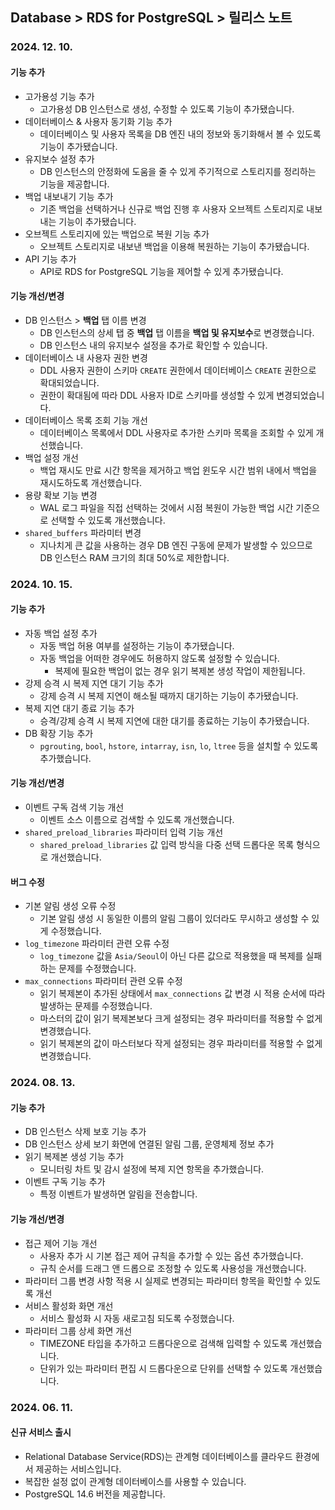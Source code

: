 ## Database > RDS for PostgreSQL > 릴리스 노트

### 2024. 12. 10.

#### 기능 추가

- 고가용성 기능 추가
  - 고가용성 DB 인스턴스로 생성, 수정할 수 있도록 기능이 추가됐습니다. 
- 데이터베이스 & 사용자 동기화 기능 추가
  - 데이터베이스 및 사용자 목록을 DB 엔진 내의 정보와 동기화해서 볼 수 있도록 기능이 추가됐습니다.
- 유지보수 설정 추가
  - DB 인스턴스의 안정화에 도움을 줄 수 있게 주기적으로 스토리지를 정리하는 기능을 제공합니다.
- 백업 내보내기 기능 추가
  - 기존 백업을 선택하거나 신규로 백업 진행 후 사용자 오브젝트 스토리지로 내보내는 기능이 추가됐습니다.
- 오브젝트 스토리지에 있는 백업으로 복원 기능 추가
  - 오브젝트 스토리지로 내보낸 백업을 이용해 복원하는 기능이 추가됐습니다.
- API 기능 추가
  - API로 RDS for PostgreSQL 기능을 제어할 수 있게 추가됐습니다.

#### 기능 개선/변경

- DB 인스턴스 > **백업** 탭 이름 변경
  - DB 인스턴스의 상세 탭 중 **백업** 탭 이름을 **백업 및 유지보수**로 변경했습니다.
  - DB 인스턴스 내의 유지보수 설정을 추가로 확인할 수 있습니다.
- 데이터베이스 내 사용자 권한 변경
  - DDL 사용자 권한이 스키마 `CREATE` 권한에서 데이터베이스 `CREATE` 권한으로 확대되었습니다.
  - 권한이 확대됨에 따라 DDL 사용자 ID로 스키마를 생성할 수 있게 변경되었습니다.
- 데이터베이스 목록 조회 기능 개선
  - 데이터베이스 목록에서 DDL 사용자로 추가한 스키마 목록을 조회할 수 있게 개선했습니다.
- 백업 설정 개선
  - 백업 재시도 만료 시간 항목을 제거하고 백업 윈도우 시간 범위 내에서 백업을 재시도하도록 개선했습니다.
- 용량 확보 기능 변경
  - WAL 로그 파일을 직접 선택하는 것에서 시점 복원이 가능한 백업 시간 기준으로 선택할 수 있도록 개선했습니다.
- `shared_buffers` 파라미터 변경
  - 지나치게 큰 값을 사용하는 경우 DB 엔진 구동에 문제가 발생할 수 있으므로 DB 인스턴스 RAM 크기의 최대 50%로 제한합니다.

### 2024. 10. 15.

#### 기능 추가

- 자동 백업 설정 추가
  - 자동 백업 허용 여부를 설정하는 기능이 추가됐습니다.
  - 자동 백업을 어떠한 경우에도 허용하지 않도록 설정할 수 있습니다.
    - 복제에 필요한 백업이 없는 경우 읽기 복제본 생성 작업이 제한됩니다.
- 강제 승격 시 복제 지연 대기 기능 추가
  - 강제 승격 시 복제 지연이 해소될 때까지 대기하는 기능이 추가됐습니다.
- 복제 지연 대기 종료 기능 추가
  - 승격/강제 승격 시 복제 지연에 대한 대기를 종료하는 기능이 추가됐습니다.
- DB 확장 기능 추가
  - `pgrouting`, `bool`, `hstore`, `intarray`, `isn`, `lo`, `ltree` 등을 설치할 수 있도록 추가했습니다.

#### 기능 개선/변경

- 이벤트 구독 검색 기능 개선
  - 이벤트 소스 이름으로 검색할 수 있도록 개선했습니다.
- `shared_preload_libraries` 파라미터 입력 기능 개선
  - `shared_preload_libraries` 값 입력 방식을 다중 선택 드롭다운 목록 형식으로 개선했습니다.

#### 버그 수정

- 기본 알림 생성 오류 수정
  - 기본 알림 생성 시 동일한 이름의 알림 그룹이 있더라도 무시하고 생성할 수 있게 수정했습니다.
- `log_timezone` 파라미터 관련 오류 수정
  - `log_timezone` 값을 `Asia/Seoul`이 아닌 다른 값으로 적용했을 때 복제를 실패하는 문제를 수정했습니다.
- `max_connections` 파라미터 관련 오류 수정
  - 읽기 복제본이 추가된 상태에서 `max_connections` 값 변경 시 적용 순서에 따라 발생하는 문제를 수정했습니다.
  - 마스터의 값이 읽기 복제본보다 크게 설정되는 경우 파라미터를 적용할 수 없게 변경했습니다.
  - 읽기 복제본의 값이 마스터보다 작게 설정되는 경우 파라미터를 적용할 수 없게 변경했습니다.

### 2024. 08. 13.

#### 기능 추가

- DB 인스턴스 삭제 보호 기능 추가
- DB 인스턴스 상세 보기 화면에 연결된 알림 그룹, 운영체제 정보 추가
- 읽기 복제본 생성 기능 추가
  - 모니터링 차트 및 감시 설정에 복제 지연 항목을 추가했습니다.
- 이벤트 구독 기능 추가
  - 특정 이벤트가 발생하면 알림을 전송합니다.

#### 기능 개선/변경

- 접근 제어 기능 개선
  - 사용자 추가 시 기본 접근 제어 규칙을 추가할 수 있는 옵션 추가했습니다.
  - 규칙 순서를 드래그 앤 드롭으로 조정할 수 있도록 사용성을 개선했습니다.
- 파라미터 그룹 변경 사항 적용 시 실제로 변경되는 파라미터 항목을 확인할 수 있도록 개선
- 서비스 활성화 화면 개선
  - 서비스 활성화 시 자동 새로고침 되도록 수정했습니다.
- 파라미터 그룹 상세 화면 개선
  - TIMEZONE 타입을 추가하고 드롭다운으로 검색해 입력할 수 있도록 개선했습니다.
  - 단위가 있는 파라미터 편집 시 드롭다운으로 단위를 선택할 수 있도록 개선했습니다.


### 2024. 06. 11.

#### 신규 서비스 출시

- Relational Database Service(RDS)는 관계형 데이터베이스를 클라우드 환경에서 제공하는 서비스입니다.
- 복잡한 설정 없이 관계형 데이터베이스를 사용할 수 있습니다.
- PostgreSQL 14.6 버전을 제공합니다.
